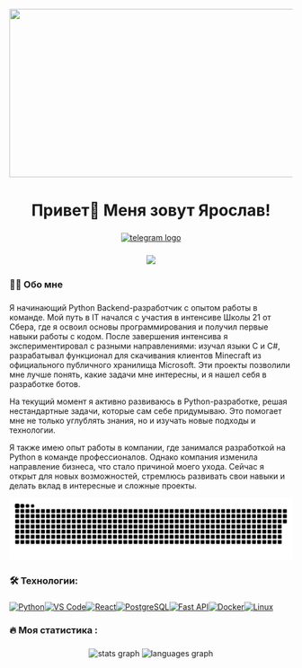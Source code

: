 <br clear="both">

<div align="center">
  <img height="300" width="600" src="https://user-images.githubusercontent.com/74038190/225813708-98b745f2-7d22-48cf-9150-083f1b00d6c9.gif"  />
</div>

###

<h1 align="center">Привет👋 Меня зовут Ярослав!</h1>

###

<div align="center">
  <a href="https://t.me/KandyBobby" target="_blank">
    <img src="https://img.shields.io/static/v1?message=Telegram&logo=telegram&label=&color=2CA5E0&logoColor=white&labelColor=&style=for-the-badge" height="25" alt="telegram logo"  />
  </a>
</div>

###

<div align="center">
  <img src="https://visitor-badge.laobi.icu/badge?page_id=yarolys.yarolys&&"  />
</div>

###

<h3 align="left">👩‍💻  Обо мне</h3>

###

<p align="left">Я начинающий Python Backend-разработчик с опытом работы в команде. Мой путь в IT начался с участия в интенсиве Школы 21 от Сбера, где я освоил основы программирования и получил первые навыки работы с кодом. После завершения интенсива я экспериментировал с разными направлениями: изучал языки C и C#, разрабатывал функционал для скачивания клиентов Minecraft из официального публичного хранилища Microsoft. Эти проекты позволили мне лучше понять, какие задачи мне интересны, и я нашел себя в разработке ботов.

На текущий момент я активно развиваюсь в Python-разработке, решая нестандартные задачи, которые сам себе придумываю. Это помогает мне не только углублять знания, но и изучать новые подходы и технологии.

Я также имею опыт работы в компании, где занимался разработкой на Python в команде профессионалов. Однако компания изменила направление бизнеса, что стало причиной моего ухода. Сейчас я открыт для новых возможностей, стремлюсь развивать свои навыки и делать вклад в интересные и сложные проекты.</p>


<p align="center">
 <img width="600" src="github-snake.svg" alt="snake"/>
</p>

###

<h3 align="left">🛠 Технологии:</h3>

###

<p align="left">
<a href="https://www.python.org/" target="_blank" rel="noreferrer"><img src="https://raw.githubusercontent.com/danielcranney/readme-generator/main/public/icons/skills/python-colored.svg" width="36" height="36" alt="Python" /></a><a href="https://code.visualstudio.com/" target="_blank" rel="noreferrer"><img src="https://raw.githubusercontent.com/danielcranney/readme-generator/main/public/icons/skills/visualstudiocode.svg" width="36" height="36" alt="VS Code" /></a><a href="https://reactjs.org/" target="_blank" rel="noreferrer"><img src="https://raw.githubusercontent.com/danielcranney/readme-generator/main/public/icons/skills/react-colored.svg" width="36" height="36" alt="React" /></a><a href="https://www.postgresql.org/" target="_blank" rel="noreferrer"><img src="https://raw.githubusercontent.com/danielcranney/readme-generator/main/public/icons/skills/postgresql-colored.svg" width="36" height="36" alt="PostgreSQL" /></a><a href="https://fastapi.tiangolo.com/" target="_blank" rel="noreferrer"><img src="https://raw.githubusercontent.com/danielcranney/readme-generator/main/public/icons/skills/fastapi-colored.svg" width="36" height="36" alt="Fast API" /></a><a href="https://www.docker.com/" target="_blank" rel="noreferrer"><img src="https://raw.githubusercontent.com/danielcranney/readme-generator/main/public/icons/skills/docker-colored.svg" width="36" height="36" alt="Docker" /></a><a href="https://www.linux.org" target="_blank" rel="noreferrer"><img src="https://raw.githubusercontent.com/danielcranney/readme-generator/main/public/icons/skills/linux-colored.svg" width="36" height="36" alt="Linux" /></a>
</p>
                    
###

<h3 align="left">🔥   Моя статистика :</h3>


###

<div align="center">
  <img src="https://github-readme-stats.vercel.app/api?username=yarolys&hide_title=false&hide_rank=false&show_icons=true&include_all_commits=true&count_private=true&disable_animations=false&theme=dracula&locale=en&hide_border=false&order=1" height="150" alt="stats graph"  />
  <img src="https://github-readme-stats.vercel.app/api/top-langs?username=yarolys&locale=en&hide_title=false&layout=compact&card_width=320&langs_count=5&theme=dracula&hide_border=false&order=2" height="150" alt="languages graph"  />
</div>

###
